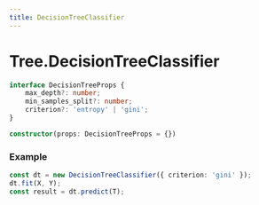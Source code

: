 ```yaml
---
title: DecisionTreeClassifier
---
```


# Tree.DecisionTreeClassifier

```ts
interface DecisionTreeProps {
    max_depth?: number;
    min_samples_split?: number;
    criterion?: 'entropy' | 'gini';
}

constructor(props: DecisionTreeProps = {})
```

### Example
```ts
const dt = new DecisionTreeClassifier({ criterion: 'gini' });
dt.fit(X, Y);
const result = dt.predict(T);
```
